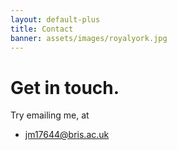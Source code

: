 ```yaml
---
layout: default-plus
title: Contact
banner: assets/images/royalyork.jpg
---
```


# Get in touch.

Try emailing me, at

- <a href="mailto:jm17644@bris.ac.uk">jm17644@bris.ac.uk</a>
